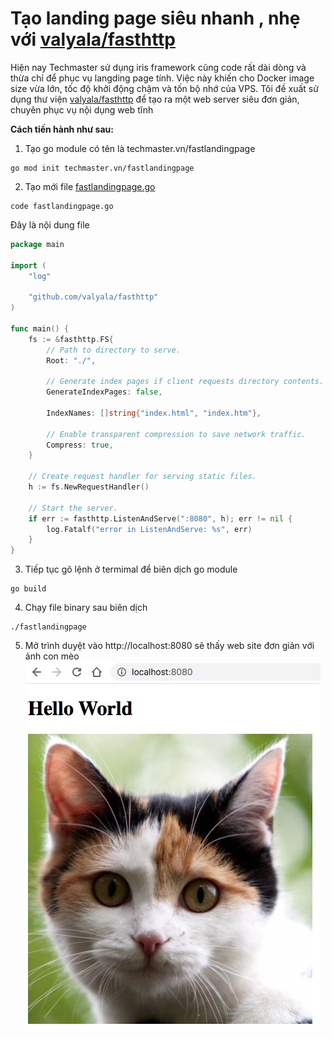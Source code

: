 # Tạo landing page siêu nhanh , nhẹ với [valyala/fasthttp](https://github.com/valyala/fasthttp)

Hiện nay Techmaster sử dụng iris framework cũng code rất dài dòng và thừa chỉ để phục vụ langding page tính. Việc này khiến cho Docker image size vừa lớn, tốc độ khởi động chậm và tốn bộ nhớ của VPS. Tôi đề xuất sử dụng thư viện [valyala/fasthttp](https://github.com/valyala/fasthttp) để tạo ra một web server siêu đơn giản, chuyên phục vụ nội dụng web tĩnh

**Cách tiến hành như sau:**

1. Tạo go module có tên là techmaster.vn/fastlandingpage
```
go mod init techmaster.vn/fastlandingpage
```

2. Tạo mới file [fastlandingpage.go](fastlandingpage.go)
```
code fastlandingpage.go
```
Đây là nội dung file
```go
package main

import (
	"log"

	"github.com/valyala/fasthttp"
)

func main() {
	fs := &fasthttp.FS{
		// Path to directory to serve.
		Root: "./",

		// Generate index pages if client requests directory contents.
		GenerateIndexPages: false,

		IndexNames: []string{"index.html", "index.htm"},

		// Enable transparent compression to save network traffic.
		Compress: true,
	}

	// Create request handler for serving static files.
	h := fs.NewRequestHandler()

	// Start the server.
	if err := fasthttp.ListenAndServe(":8080", h); err != nil {
		log.Fatalf("error in ListenAndServe: %s", err)
	}
}
```

3. Tiếp tục gõ lệnh ở termimal để biên dịch go module
```
go build
```

4. Chạy file binary sau biên dịch
```
./fastlandingpage
```

5. Mở trình duyệt vào http://localhost:8080 sẽ thấy web site đơn giản với ảnh con mèo
![](images/Hello_World.jpg)